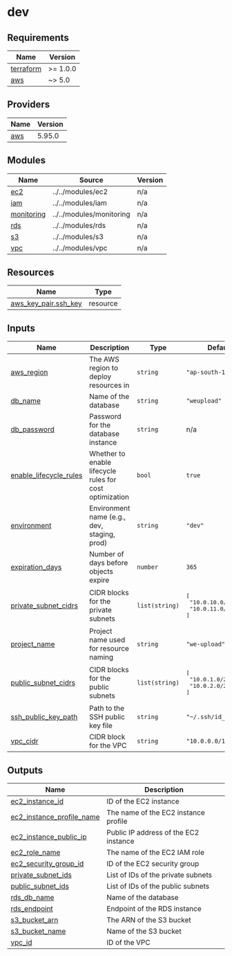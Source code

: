 # dev

<!-- BEGINNING OF PRE-COMMIT-TERRAFORM DOCS HOOK -->
## Requirements

| Name | Version |
|------|---------|
| <a name="requirement_terraform"></a> [terraform](#requirement\_terraform) | >= 1.0.0 |
| <a name="requirement_aws"></a> [aws](#requirement\_aws) | ~> 5.0 |

## Providers

| Name | Version |
|------|---------|
| <a name="provider_aws"></a> [aws](#provider\_aws) | 5.95.0 |

## Modules

| Name | Source | Version |
|------|--------|---------|
| <a name="module_ec2"></a> [ec2](#module\_ec2) | ../../modules/ec2 | n/a |
| <a name="module_iam"></a> [iam](#module\_iam) | ../../modules/iam | n/a |
| <a name="module_monitoring"></a> [monitoring](#module\_monitoring) | ../../modules/monitoring | n/a |
| <a name="module_rds"></a> [rds](#module\_rds) | ../../modules/rds | n/a |
| <a name="module_s3"></a> [s3](#module\_s3) | ../../modules/s3 | n/a |
| <a name="module_vpc"></a> [vpc](#module\_vpc) | ../../modules/vpc | n/a |

## Resources

| Name | Type |
|------|------|
| [aws_key_pair.ssh_key](https://registry.terraform.io/providers/hashicorp/aws/latest/docs/resources/key_pair) | resource |

## Inputs

| Name | Description | Type | Default | Required |
|------|-------------|------|---------|:--------:|
| <a name="input_aws_region"></a> [aws\_region](#input\_aws\_region) | The AWS region to deploy resources in | `string` | `"ap-south-1"` | no |
| <a name="input_db_name"></a> [db\_name](#input\_db\_name) | Name of the database | `string` | `"weupload"` | no |
| <a name="input_db_password"></a> [db\_password](#input\_db\_password) | Password for the database instance | `string` | n/a | yes |
| <a name="input_enable_lifecycle_rules"></a> [enable\_lifecycle\_rules](#input\_enable\_lifecycle\_rules) | Whether to enable lifecycle rules for cost optimization | `bool` | `true` | no |
| <a name="input_environment"></a> [environment](#input\_environment) | Environment name (e.g., dev, staging, prod) | `string` | `"dev"` | no |
| <a name="input_expiration_days"></a> [expiration\_days](#input\_expiration\_days) | Number of days before objects expire | `number` | `365` | no |
| <a name="input_private_subnet_cidrs"></a> [private\_subnet\_cidrs](#input\_private\_subnet\_cidrs) | CIDR blocks for the private subnets | `list(string)` | <pre>[<br/>  "10.0.10.0/24",<br/>  "10.0.11.0/24"<br/>]</pre> | no |
| <a name="input_project_name"></a> [project\_name](#input\_project\_name) | Project name used for resource naming | `string` | `"we-upload"` | no |
| <a name="input_public_subnet_cidrs"></a> [public\_subnet\_cidrs](#input\_public\_subnet\_cidrs) | CIDR blocks for the public subnets | `list(string)` | <pre>[<br/>  "10.0.1.0/24",<br/>  "10.0.2.0/24"<br/>]</pre> | no |
| <a name="input_ssh_public_key_path"></a> [ssh\_public\_key\_path](#input\_ssh\_public\_key\_path) | Path to the SSH public key file | `string` | `"~/.ssh/id_rsa.pub"` | no |
| <a name="input_vpc_cidr"></a> [vpc\_cidr](#input\_vpc\_cidr) | CIDR block for the VPC | `string` | `"10.0.0.0/16"` | no |

## Outputs

| Name | Description |
|------|-------------|
| <a name="output_ec2_instance_id"></a> [ec2\_instance\_id](#output\_ec2\_instance\_id) | ID of the EC2 instance |
| <a name="output_ec2_instance_profile_name"></a> [ec2\_instance\_profile\_name](#output\_ec2\_instance\_profile\_name) | The name of the EC2 instance profile |
| <a name="output_ec2_instance_public_ip"></a> [ec2\_instance\_public\_ip](#output\_ec2\_instance\_public\_ip) | Public IP address of the EC2 instance |
| <a name="output_ec2_role_name"></a> [ec2\_role\_name](#output\_ec2\_role\_name) | The name of the EC2 IAM role |
| <a name="output_ec2_security_group_id"></a> [ec2\_security\_group\_id](#output\_ec2\_security\_group\_id) | ID of the EC2 security group |
| <a name="output_private_subnet_ids"></a> [private\_subnet\_ids](#output\_private\_subnet\_ids) | List of IDs of the private subnets |
| <a name="output_public_subnet_ids"></a> [public\_subnet\_ids](#output\_public\_subnet\_ids) | List of IDs of the public subnets |
| <a name="output_rds_db_name"></a> [rds\_db\_name](#output\_rds\_db\_name) | Name of the database |
| <a name="output_rds_endpoint"></a> [rds\_endpoint](#output\_rds\_endpoint) | Endpoint of the RDS instance |
| <a name="output_s3_bucket_arn"></a> [s3\_bucket\_arn](#output\_s3\_bucket\_arn) | The ARN of the S3 bucket |
| <a name="output_s3_bucket_name"></a> [s3\_bucket\_name](#output\_s3\_bucket\_name) | Name of the S3 bucket |
| <a name="output_vpc_id"></a> [vpc\_id](#output\_vpc\_id) | ID of the VPC |
<!-- END OF PRE-COMMIT-TERRAFORM DOCS HOOK -->
